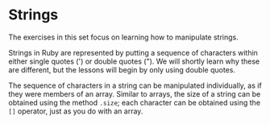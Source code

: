 # Strings

The exercises in this set focus on learning how to manipulate strings. 

Strings in Ruby are represented by putting a sequence of characters
within either single quotes (') or double quotes ("). We will shortly
learn why these are different, but the lessons will begin by only
using double quotes.

The sequence of characters in a string can be manipulated
individually, as if they were members of an array. Similar to arrays,
the size of a string can be obtained using the method `.size`; each
character can be obtained using the `[]` operator, just as you do with
an array.


